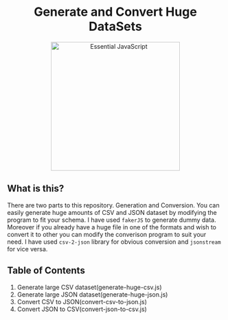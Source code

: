 <h1 align="center"> Generate and Convert Huge DataSets </h1>

<div align="center">
    <img src="https://github.com/Shwetabh1//blob/master/Essential_JS.png" alt="Essential JavaScript" width="300" height="300"/>
  <br>
</div>


## What is this?
There are two parts to this repository. Generation and Conversion. You can easily generate huge amounts of CSV and JSON dataset by modifying the program to fit your schema. I have used `fakerJS` to generate dummy data.
Moreover if you already have a huge file in one of the formats and wish to convert it to other you can modify the converison program  to suit your need. I have used `csv-2-json` library for obvious conversion and `jsonstream` for vice versa.

## Table of Contents
1. Generate large CSV dataset(generate-huge-csv.js) 
1. Generate large JSON dataset(generate-huge-json.js)
1. Convert CSV to JSON(convert-csv-to-json.js)
1. Convert JSON to CSV(convert-json-to-csv.js)





